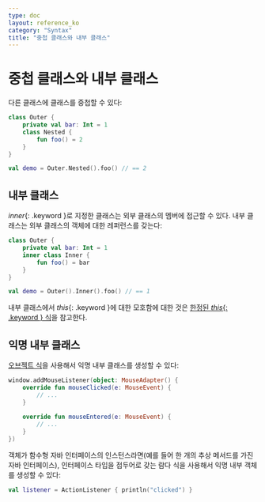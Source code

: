 ```yaml
---
type: doc
layout: reference_ko
category: "Syntax"
title: "중첩 클래스와 내부 클래스"
---
```


# 중첩 클래스와 내부 클래스

다른 클래스에 클래스를 중첩할 수 있다:

``` kotlin
class Outer {
    private val bar: Int = 1
    class Nested {
        fun foo() = 2
    }
}

val demo = Outer.Nested().foo() // == 2
```

## 내부 클래스

*inner*{: .keyword }로 지정한 클래스는 외부 클래스의 멤버에 접근할 수 있다.
내부 클래스는 외부 클래스의 객체에 대한 레퍼런스를 갖는다:

``` kotlin
class Outer {
    private val bar: Int = 1
    inner class Inner {
        fun foo() = bar
    }
}

val demo = Outer().Inner().foo() // == 1
```

내부 클래스에서 *this*{: .keyword }에 대한 모호함에 대한 것은
[한정된 *this*{: .keyword } 식](this-expressions.html)을 참고한다.

## 익명 내부 클래스

[오브젝트 식](object-declarations.html#object-expressions)을 사용해서 익명 내부 클래스를 생성할 수 있다:
                                                      
``` kotlin
window.addMouseListener(object: MouseAdapter() {
    override fun mouseClicked(e: MouseEvent) {
        // ...
    }
                                                                                                            
    override fun mouseEntered(e: MouseEvent) {
        // ...
    }
})
```

객체가 함수형 자바 인터페이스의 인스턴스라면(예를 들어 한 개의 추상 메서드를 가진 자바 인터페이스),
인터페이스 타입을 접두어로 갖는 람다 식을 사용해서 익명 내부 객체를 생성할 수 있다: 

``` kotlin
val listener = ActionListener { println("clicked") }
```
